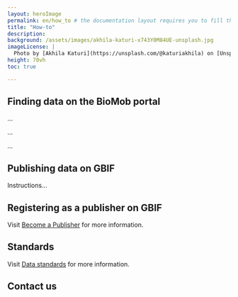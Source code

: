 ```yaml
---
layout: heroImage
permalink: en/how_to # the documentation layout requires you to fill the permalink for it to be highlighted in the side navigation
title: "How-to"
description:
background: /assets/images/akhila-katuri-x743Y0M84UE-unsplash.jpg
imageLicense: |
  Photo by [Akhila Katuri](https://unsplash.com/@katuriakhila) on [Unsplash](https://unsplash.com)
height: 70vh
toc: true

---
```

## Finding data on the BioMob portal

...

...

...

## Publishing data on GBIF
Instructions... 

## Registering as a publisher on GBIF 

Visit [Become a Publisher](https://www.gbif.org/become-a-publisher) for more information.

## Standards
Visit [Data standards](https://www.gbif.org/standards) for more information.

## Contact us